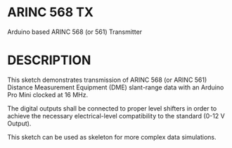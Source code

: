 # ARINC 568 TX
Arduino based ARINC 568 (or 561) Transmitter

# DESCRIPTION
This sketch demonstrates transmission of ARINC 568 (or ARINC 561) Distance Measurement Equipment (DME) slant-range data with an Arduino Pro Mini clocked at 16 MHz.

The digital outputs shall be connected to proper level shifters in order to achieve the necessary electrical-level compatibility to the standard (0-12 V Output).

This sketch can be used as skeleton for more complex data simulations. 
